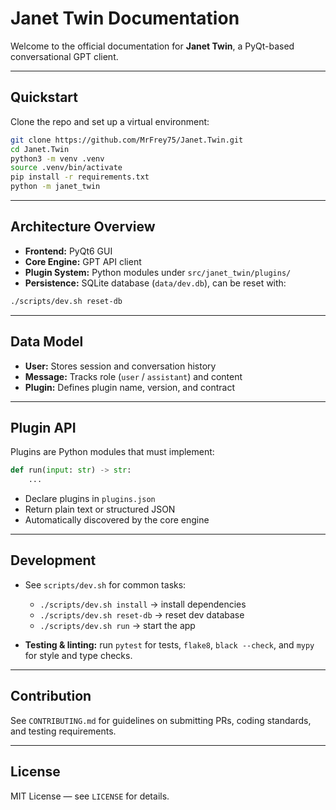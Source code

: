 # Janet Twin Documentation

Welcome to the official documentation for **Janet Twin**, a PyQt-based conversational GPT client.

---

## Quickstart

Clone the repo and set up a virtual environment:

```bash
git clone https://github.com/MrFrey75/Janet.Twin.git
cd Janet.Twin
python3 -m venv .venv
source .venv/bin/activate
pip install -r requirements.txt
python -m janet_twin
```

---

## Architecture Overview

- **Frontend:** PyQt6 GUI  
- **Core Engine:** GPT API client  
- **Plugin System:** Python modules under `src/janet_twin/plugins/`  
- **Persistence:** SQLite database (`data/dev.db`), can be reset with:

```bash
./scripts/dev.sh reset-db
```

---

## Data Model

- **User:** Stores session and conversation history  
- **Message:** Tracks role (`user` / `assistant`) and content  
- **Plugin:** Defines plugin name, version, and contract  

---

## Plugin API

Plugins are Python modules that must implement:

```python
def run(input: str) -> str:
    ...
```

- Declare plugins in `plugins.json`  
- Return plain text or structured JSON  
- Automatically discovered by the core engine  

---

## Development

- See `scripts/dev.sh` for common tasks:
  - `./scripts/dev.sh install` → install dependencies
  - `./scripts/dev.sh reset-db` → reset dev database
  - `./scripts/dev.sh run` → start the app

- **Testing & linting:** run `pytest` for tests, `flake8`, `black --check`, and `mypy` for style and type checks.  

---

## Contribution

See `CONTRIBUTING.md` for guidelines on submitting PRs, coding standards, and testing requirements.  

---

## License

MIT License — see `LICENSE` for details.